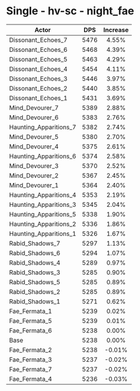 # Single - hv-sc - night_fae
| Actor | DPS | Increase |
|---|:---:|:---:|
|Dissonant_Echoes_7|5476|4.55%|
|Dissonant_Echoes_6|5468|4.39%|
|Dissonant_Echoes_5|5463|4.29%|
|Dissonant_Echoes_4|5454|4.11%|
|Dissonant_Echoes_3|5446|3.97%|
|Dissonant_Echoes_2|5440|3.85%|
|Dissonant_Echoes_1|5431|3.69%|
|Mind_Devourer_7|5389|2.88%|
|Mind_Devourer_6|5383|2.76%|
|Haunting_Apparitions_7|5382|2.74%|
|Mind_Devourer_5|5380|2.70%|
|Mind_Devourer_4|5375|2.61%|
|Haunting_Apparitions_6|5374|2.58%|
|Mind_Devourer_3|5370|2.52%|
|Mind_Devourer_2|5367|2.45%|
|Mind_Devourer_1|5364|2.40%|
|Haunting_Apparitions_4|5353|2.19%|
|Haunting_Apparitions_3|5345|2.04%|
|Haunting_Apparitions_5|5338|1.90%|
|Haunting_Apparitions_2|5336|1.86%|
|Haunting_Apparitions_1|5326|1.67%|
|Rabid_Shadows_7|5297|1.13%|
|Rabid_Shadows_6|5294|1.07%|
|Rabid_Shadows_4|5289|0.97%|
|Rabid_Shadows_3|5285|0.90%|
|Rabid_Shadows_5|5285|0.89%|
|Rabid_Shadows_2|5285|0.89%|
|Rabid_Shadows_1|5271|0.62%|
|Fae_Fermata_1|5239|0.02%|
|Fae_Fermata_5|5239|0.01%|
|Fae_Fermata_6|5238|0.00%|
|Base|5238|0.00%|
|Fae_Fermata_2|5238|-0.01%|
|Fae_Fermata_3|5237|-0.02%|
|Fae_Fermata_7|5237|-0.02%|
|Fae_Fermata_4|5236|-0.03%|
